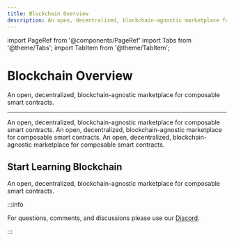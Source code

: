 ```yaml
---
title: Blockchain Overview
description: An open, decentralized, blockchain-agnostic marketplace for composable smart contracts
---
```


import PageRef from '@components/PageRef'
import Tabs from '@theme/Tabs';
import TabItem from '@theme/TabItem';

# Blockchain Overview

An open, decentralized, blockchain-agnostic marketplace for composable smart contracts.

---

An open, decentralized, blockchain-agnostic marketplace for composable smart contracts. An open, decentralized, blockchain-agnostic marketplace for composable smart contracts. An open, decentralized, blockchain-agnostic marketplace for composable smart contracts.

## Start Learning Blockchain

An open, decentralized, blockchain-agnostic marketplace for composable smart contracts.

<PageRef url="/learn/blockchain/algorand/welcome-to-algorand" pageName="Algorand" />
<PageRef url="/learn/blockchain/conflux/welcome-to-conflux" pageName="Conflux" />
<PageRef url="/learn/blockchain/ethereum/welcome-to-ethereum" pageName="Ethereum" />
<PageRef url="/learn/blockchain/flow/welcome-to-flow" pageName="Flow" />
<PageRef url="/learn/blockchain/near/welcome-to-near" pageName="Near" />
<PageRef url="/learn/blockchain/polygon/welcome-to-polygon" pageName="Polygon" />
<PageRef url="/learn/blockchain/solana/welcome-to-solana" pageName="Solana" />

:::info

For questions, comments, and discussions please use our [Discord](https://discord.com/invite/uqecGxg).

:::
